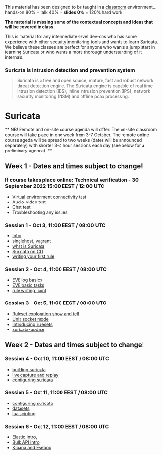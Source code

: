
This material has been designed to be taught in a [classroom](https://ccdcoe.org/training/cyber-defence-monitoring-course-module-1/) environment... hands-on 80% + talk 40% + **slides 0%** = 120% hard work 

**The material is missing some of the contextual concepts and ideas that will be covered in class.**

This is material for any intermediate-level dev-ops who has some experience with other security|monitoring tools and wants to learn Suricata. We believe these classes are perfect for anyone who wants a jump start in learning Suricata or who wants a more thorough understanding of it internals.

### Suricata is intrusion detection and prevention system

> Suricata is a free and open source, mature, fast and robust network threat detection engine. The Suricata engine is capable of real time intrusion detection (IDS), inline intrusion prevention (IPS), network security monitoring (NSM) and offline pcap processing.

# Suricata 

** NB! Remote and on-site course agenda will differ. The on-site classroom course will take place in one week from 3-7 October. The remote online course ageda will be spread to two weeks (dates will be announced separately) with shorter 3-4 hour sessions each day (see below for a preliminary agenda). **

## Week 1 - Dates and times subject to change!

### If course takes place online: Technical verification - 30 September 2022 15:00 EEST / 12:00 UTC
 * Virtual environment connectivity test
 * Audio-video test
 * Chat test
 * Troubleshooting any issues

### Session 1 -  Oct 3, 11:00 EEST / 08:00 UTC
 * [Intro](/Suricata/intro.md)
 * [singlehost, vagrant](/singlehost)
 * [what is Suricata](/Suricata/intro)
 * [Suricata on CLI](/Suricata/intro)
 * [writing your first rule](/Suricata/intro#writing-your-first-rule)

### Session 2 - Oct 4, 11:00 EEST / 08:00 UTC
 * [EVE log basics](/Suricata/eve)
 * [EVE basic tasks](/Suricata/eve#tasks)
 * [rule writing, cont](/Suricata/rules)

### Session 3 - Oct 5, 11:00 EEST / 08:00 UTC
 * [Ruleset exploration show and tell](/Suricata/rulesets#show-and-tell)
 * [Unix socket mode](/Suricata/unix-socket)
 * [Introducing rulesets](/Suricata/rulesets)
 * [suricata-update](/Suricata/suricata-update)

## Week 2 - Dates and times subject to change!

### Session 4 - Oct 10, 11:00 EEST / 08:00 UTC
 * [building suricata](/Suricata/build)
 * [live capture and replay](/Suricata/live)
 * [configuring suricata](/Suricata/config)

### Session 5 - Oct 11, 11:00 EEST / 08:00 UTC
 * [configuring suricata](/Suricata/config)
 * [datasets](/Suricata/datasets)
 * [lua scipting](/Suricata/lua)

### Session 6 - Oct 12, 11:00 EEST / 08:00 UTC
 * [Elastic intro](/Suricata/elastic), 
 * [Bulk API intro](/Suricata/elastic-log-shipping)
 * [Kibana and Evebox](/Suricata/frontend)
